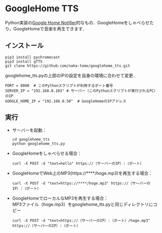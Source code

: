 # GoogleHome TTS

Python実装の[Google Home Notifier](https://github.com/noelportugal/google-home-notifier)的なもの．GoogleHomeをしゃべらせたり，GoogleHomeで音楽を再生できます．

## インストール

```
pip3 install pychromecast
pip3 install gTTS
git clone https://github.com/naka-tomo/googlehome_tts.git
```

googlehome_tts.pyの上部のIPの設定を自身の環境に合わせて変更．

```
PORT = 8000  # このPythonスクリプトが利用するポート番号
SERVER_IP = "192.168.0.103" # サーバー（このPythonスクリプトが実行されるPC）のIP
GOOGLE_HOME_IP = "192.168.0.50"  # GoogleHomeのIPアドレス
```


## 実行

- サーバーを起動：
  ```
  cd googlehome_tts
  python googlehome_tts.py
  ```

- GoogleHomeをしゃべらせる場合：
  ```
  curl -X POST -d "text=hello" https://（サーバーのIP）:（ポート）
  ```

- GoogleHomeでWeb上のMP3(https://****/hoge.mp3)を再生する場合：
  ```
  curl -X POST -d "text=https://****/hoge.mp3" https://（サーバーのIP）:（ポート）
  ```

- GoogleHomeでローカルなMP3を再生する場合：  
  MP3ファイル（hoge.mp3）をgooglehome_tts.pyと同じディレクトリにコピー
  ```
  curl -X POST -d "text=https://（サーバーのIP）:（ポート）/hoge.mp3" https://（サーバーのIP）:（ポート）
  ```

